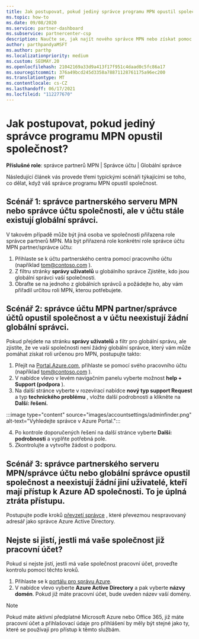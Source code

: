 ```yaml
---
title: Jak postupovat, pokud jediný správce programu MPN opustil společnost?
ms.topic: how-to
ms.date: 09/08/2020
ms.service: partner-dashboard
ms.subservice: partnercenter-csp
description: Naučte se, jak najít nového správce MPN nebo získat pomoc od globálního správce vaší společnosti. Přečtěte si také, jak přidat nového globálního správce centra partnerů.
author: parthpandyaMSFT
ms.author: parthp
ms.localizationpriority: medium
ms.custom: SEOMAY.20
ms.openlocfilehash: 21042169a33d9a413f17f951c4daad0c5fc86a17
ms.sourcegitcommit: 376a49bcd245d3358a78871128761175a96ec200
ms.translationtype: MT
ms.contentlocale: cs-CZ
ms.lasthandoff: 06/17/2021
ms.locfileid: "112277670"
---
```

# <a name="what-to-do-if-the-only-admin-for-your-mpn-program-has-left-the-company"></a>Jak postupovat, pokud jediný správce programu MPN opustil společnost?

**Příslušné role**: správce partnerů MPN | Správce účtu | Globální správce

Následující článek vás provede třemi typickými scénáři týkajícími se toho, co dělat, když váš správce programu MPN opustil společnost.

## <a name="scenario-1-mpn-partner-adminaccount-admin-has-left-the-company-but-there-are-still-global-admins-in-the-account"></a>Scénář 1: správce partnerského serveru MPN nebo správce účtu společnosti, ale v účtu stále existují globální správci.

V takovém případě může být jiná osoba ve společnosti přiřazena role správce partnerů MPN. Má být přiřazená role konkrétní role správce účtu MPN partner/správce účtu:

1. Přihlaste se k účtu partnerského centra pomocí pracovního účtu (například tom@contoso.com ).
1. Z filtru stránky **správy uživatelů** u globálního správce Zjistěte, kdo jsou globální správci vaší společnosti. 
1. Obraťte se na jednoho z globálních správců a požádejte ho, aby vám přiřadil určitou roli MPN, kterou potřebujete. 

## <a name="scenario-2-mpn-partner-adminaccount-admin-has-left-the-company-and-there-are-no-global-admins-in-the-account"></a>Scénář 2: správce účtu MPN partner/správce účtů opustil společnost a v účtu neexistují žádní globální správci. 

Pokud přejdete na stránku **správy uživatelů** a filtr pro globální správu, ale zjistíte, že ve vaší společnosti není žádný globální správce, který vám může pomáhat získat roli určenou pro MPN, postupujte takto:

1. Přejít na [Portal.Azure.com](https://ms.portal.azure.com/), přihlaste se pomocí svého pracovního účtu (například tom@contoso.com ). 
1. V nabídce vlevo v levém navigačním panelu vyberte možnost **help + Support (podpora** ).
1. Na další stránce vyberte v rozevírací nabídce **nový typ support Request** a typ **technického problému** , vložte další podrobnosti a klikněte na **Další: řešení.**

:::image type="content" source="images/accountsettings/adminfinder.png" alt-text="Vyhledejte správce v Azure Portal.":::

4. Po kontrole doporučených řešení na další stránce vyberte **Další: podrobnosti** a vyplňte potřebná pole.
1. Zkontrolujte a vytvořte žádost o podporu.


## <a name="scenario-3-mpn-partner-adminaccount-adminglobal-admin-has-left-the-company-and-there-are-no-other-users-who-can-access-the-companys-azure-ad-this-is-a-complete-loss-of-access"></a>Scénář 3: správce partnerského serveru MPN/správce účtu nebo globální správce opustil společnost a neexistují žádní jiní uživatelé, kteří mají přístup k Azure AD společnosti. To je úplná ztráta přístupu.

Postupujte podle kroků [převzetí správce](/azure/active-directory/users-groups-roles/domains-admin-takeover#internal-admin-takeover) , které převezmou nespravovaný adresář jako správce Azure Active Directory.

## <a name="not-sure-if-your-company-already-has-a-work-account"></a>Nejste si jistí, jestli má vaše společnost již pracovní účet?

Pokud si nejste jistí, jestli má vaše společnost pracovní účet, proveďte kontrolu pomocí těchto kroků.

1. Přihlaste se k [portálu pro správu Azure](https://ms.portal.azure.com).
2. V nabídce vlevo vyberte **Azure Active Directory** a pak vyberte **názvy domén**.
Pokud již máte pracovní účet, bude uveden název vaší domény.

>[!Note]
>Pokud máte aktivní předplatné Microsoft Azure nebo Office 365, již máte pracovní účet a přihlašovací údaje pro přihlášení by měly být stejné jako ty, které se používají pro přístup k těmto službám.